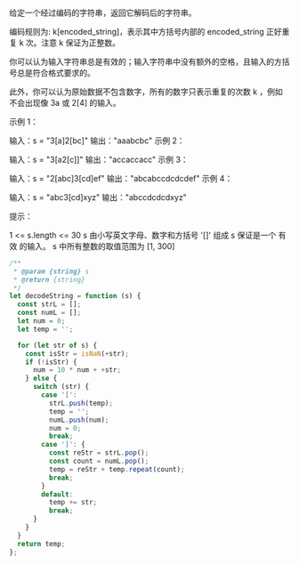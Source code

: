 <!-- @format -->

###

给定一个经过编码的字符串，返回它解码后的字符串。

编码规则为: k[encoded_string]，表示其中方括号内部的 encoded_string 正好重复 k 次。注意 k 保证为正整数。

你可以认为输入字符串总是有效的；输入字符串中没有额外的空格，且输入的方括号总是符合格式要求的。

此外，你可以认为原始数据不包含数字，所有的数字只表示重复的次数 k ，例如不会出现像 3a 或 2[4] 的输入。

示例 1：

输入：s = "3[a]2[bc]"
输出："aaabcbc"
示例 2：

输入：s = "3[a2[c]]"
输出："accaccacc"
示例 3：

输入：s = "2[abc]3[cd]ef"
输出："abcabccdcdcdef"
示例 4：

输入：s = "abc3[cd]xyz"
输出："abccdcdcdxyz"

提示：

1 <= s.length <= 30
s 由小写英文字母、数字和方括号 '[]' 组成
s 保证是一个 有效 的输入。
s 中所有整数的取值范围为 [1, 300]

```js
/**
 * @param {string} s
 * @return {string}
 */
let decodeString = function (s) {
  const strL = [];
  const numL = [];
  let num = 0;
  let temp = '';

  for (let str of s) {
    const isStr = isNaN(+str);
    if (!isStr) {
      num = 10 * num + +str;
    } else {
      switch (str) {
        case '[':
          strL.push(temp);
          temp = '';
          numL.push(num);
          num = 0;
          break;
        case ']': {
          const reStr = strL.pop();
          const count = numL.pop();
          temp = reStr + temp.repeat(count);
          break;
        }
        default:
          temp += str;
          break;
      }
    }
  }
  return temp;
};
```
